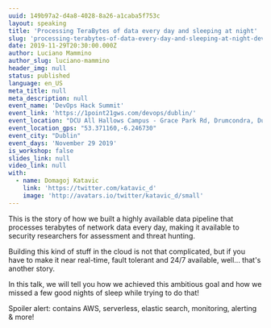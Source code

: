 ```yaml
---
uuid: 149b97a2-d4a8-4028-8a26-a1caba5f753c
layout: speaking
title: 'Processing TeraBytes of data every day and sleeping at night'
slug: 'processing-terabytes-of-data-every-day-and-sleeping-at-night-devops-hack-summit'
date: 2019-11-29T20:30:00.000Z
author: Luciano Mammino
author_slug: luciano-mammino
header_img: null
status: published
language: en_US
meta_title: null
meta_description: null
event_name: 'DevOps Hack Summit'
event_link: 'https://1point21gws.com/devops/dublin/'
event_location: "DCU All Hallows Campus - Grace Park Rd, Drumcondra, Dublin, D09 N920, Ireland"
event_location_gps: "53.371160,-6.246730"
event_city: "Dublin"
event_days: 'November 29 2019'
is_workshop: false
slides_link: null
video_link: null
with:
  - name: Domagoj Katavic
    link: 'https://twitter.com/katavic_d'
    image: 'http://avatars.io/twitter/katavic_d/small'
---
```


This is the story of how we built a highly available data pipeline that processes terabytes of network data every day, making it available to security researchers for assessment and threat hunting.

Building this kind of stuff in the cloud is not that complicated, but if you have to make it near real-time, fault tolerant and 24/7 available, well... that's another story.

In this talk, we will tell you how we achieved this ambitious goal and how we missed a few good nights of sleep while trying to do that!

Spoiler alert: contains AWS, serverless, elastic search, monitoring, alerting & more!
